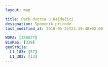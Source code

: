 ```yaml
---
layout: map

title: Park dvorca u Hajdučici
designation: Spomenik prirode
last_modified_at: 2018-05-25T23:19:48+02:00

WDPA: [388827]
BioRaS: [329]
geoSrbija:
  L1_183: [57]
  L1_302: [13]
---
```

